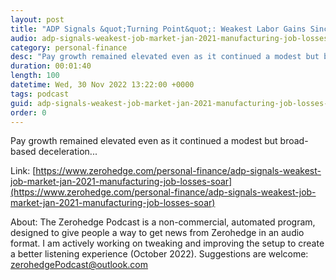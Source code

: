 ```yaml
---
layout: post
title: "ADP Signals &quot;Turning Point&quot;: Weakest Labor Gains Since Jan 2021, Manufacturing Job Losses Soar"
audio: adp-signals-weakest-job-market-jan-2021-manufacturing-job-losses-soar-0
category: personal-finance
desc: "Pay growth remained elevated even as it continued a modest but broad-based deceleration..."
duration: 00:01:40
length: 100
datetime: Wed, 30 Nov 2022 13:22:00 +0000
tags: podcast
guid: adp-signals-weakest-job-market-jan-2021-manufacturing-job-losses-soar-0
order: 0
---
```

Pay growth remained elevated even as it continued a modest but broad-based deceleration...

Link: [https://www.zerohedge.com/personal-finance/adp-signals-weakest-job-market-jan-2021-manufacturing-job-losses-soar](https://www.zerohedge.com/personal-finance/adp-signals-weakest-job-market-jan-2021-manufacturing-job-losses-soar)

About: The Zerohedge Podcast is a non-commercial, automated program, designed to give people a way to get news from Zerohedge in an audio format.  I am actively working on tweaking and improving the setup to create a better listening experience (October 2022).  Suggestions are welcome: [zerohedgePodcast@outlook.com](mailto:zerohedgePodcast@outlook.com)